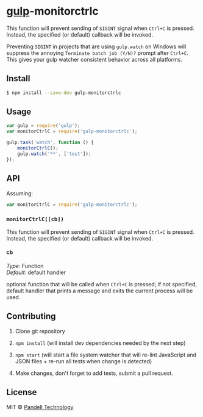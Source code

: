 # [gulp](http://gulpjs.com/)-monitorctrlc

> 

This function will prevent sending of `SIGINT` signal when `Ctrl+C` is pressed. Instead, the specified (or default) callback will be invoked.

Preventing `SIGINT` in projects that are using `gulp.watch` on Windows will suppress the annoying `Terminate batch job (Y/N)?` prompt after `Ctrl+C`. This gives your gulp watcher consistent behavior across all platforms.

## Install

```sh
$ npm install --save-dev gulp-monitorctrlc
```


## Usage

```js
var gulp = require('gulp');
var monitorCtrlC = require('gulp-monitorctrlc');

gulp.task('watch', function () {
    monitorCtrlC();
    gulp.watch('**', ['test']);
});
```


## API

Assuming:

```js
var monitorCtrlC = require('gulp-monitorctrlc');
```

### `monitorCtrlC([cb])`

This function will prevent sending of `SIGINT` signal when `Ctrl+C` is pressed. Instead, the specified (or default) callback will be invoked.

#### cb

_Type_: Function  
_Default_: default handler

optional function that will be called when `Ctrl+C` is pressed; if not specified, default handler that prints a message and exits the current process will be used.


## Contributing

1. Clone git repository

2. `npm install` (will install dev dependencies needed by the next step)

3. `npm start` (will start a file system watcher that will re-lint JavaScript and JSON files + re-run all tests when change is detected)

4. Make changes, don't forget to add tests, submit a pull request.


## License

MIT © [Pandell Technology](http://pandell.com/)
